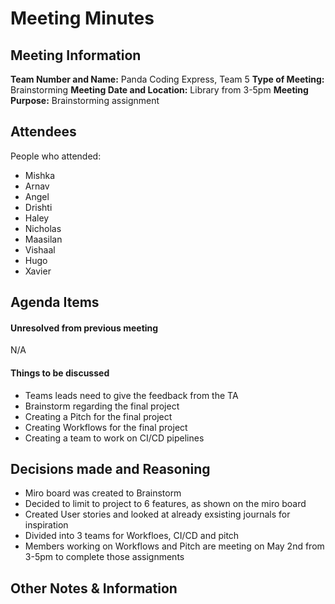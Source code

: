 
# Meeting Minutes

## Meeting Information
**Team Number and Name:** Panda Coding Express, Team 5
**Type of Meeting:** Brainstorming
**Meeting Date and Location:**  Library from 3-5pm 
**Meeting Purpose:** Brainstorming assignment


## Attendees
People who attended:
- Mishka
- Arnav
- Angel
- Drishti
- Haley
- Nicholas
- Maasilan
- Vishaal
- Hugo
- Xavier

## Agenda Items

#### Unresolved from previous meeting
N/A

#### Things to be discussed
- Teams leads need to give the feedback from the TA
- Brainstorm regarding the final project 
- Creating a Pitch for the final project
- Creating Workflows for the final project
- Creating a team to work on CI/CD pipelines

## Decisions made and Reasoning
- Miro board was created to Brainstorm
- Decided to limit to project to 6 features, as shown on the miro board
- Created User stories and looked at already exsisting journals for inspiration
- Divided into 3 teams for Workfloes, CI/CD and pitch
- Members working on Workflows and Pitch are meeting on May 2nd from 3-5pm to complete those assignments
  
## Other Notes & Information

